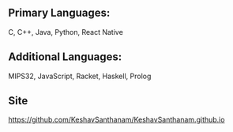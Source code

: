 
## Primary Languages:
C, C++, Java, Python, React Native
## Additional Languages:
MIPS32, JavaScript, Racket, Haskell, Prolog
## Site
https://github.com/KeshavSanthanam/KeshavSanthanam.github.io

<!---
KeshavSanthanam/KeshavSanthanam is a ✨ special ✨ repository because its `README.md` (this file) appears on your GitHub profile.
You can click the Preview link to take a look at your changes.
--->
